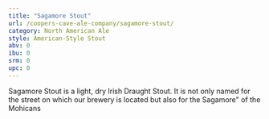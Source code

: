 ```yaml
---
title: "Sagamore Stout"
url: /coopers-cave-ale-company/sagamore-stout/
category: North American Ale
style: American-Style Stout
abv: 0
ibu: 0
srm: 0
upc: 0
---
```

Sagamore Stout is a light, dry Irish Draught Stout. It is not only named for the street on which our brewery is located but also for the Sagamore" of the Mohicans
